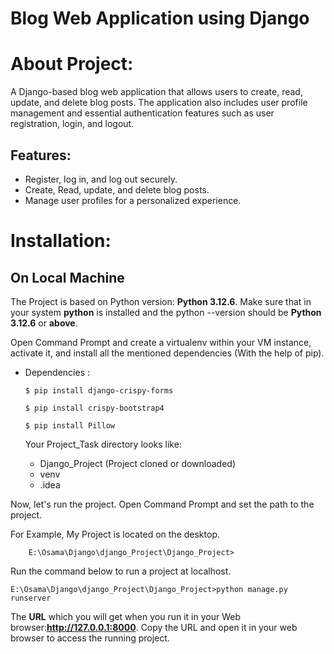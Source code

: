 # Blog Web Application using Django

# About Project:
A Django-based blog web application that allows users to create, read, update, and delete blog posts. The application also includes user profile management and essential authentication features such as user registration, login, and logout.

## Features:
* Register, log in, and log out securely.
* Create, Read, update, and delete blog posts.
* Manage user profiles for a personalized experience.
  
# Installation:
## On Local Machine

The Project is based on Python version: **Python 3.12.6**. Make sure that in your system **python** is installed and the python --version should be **Python 3.12.6** or **above**.

Open Command Prompt and create a virtualenv within your VM instance, activate it, and install all the mentioned dependencies (With the help of pip).
* Dependencies :
    ```
    $ pip install django-crispy-forms
    ```
    ```
    $ pip install crispy-bootstrap4
    ```
    ```
    $ pip install Pillow
    ```

  Your Project_Task directory looks like:
  
    * Django_Project (Project cloned or downloaded)
    * venv
    * .idea
  

Now, let's run the project. Open Command Prompt and set the path to the project.

For Example, My Project is located on the desktop.

```Command Prompt
    E:\Osama\Django\django_Project\Django_Project>
```
Run the command below to run a project at localhost.
```Command Prompt
E:\Osama\Django\django_Project\Django_Project>python manage.py runserver
```

The **URL** which you will get when you run it in your Web browser:**http://127.0.0.1:8000**. Copy the URL and open it in your web browser to access the running project.
